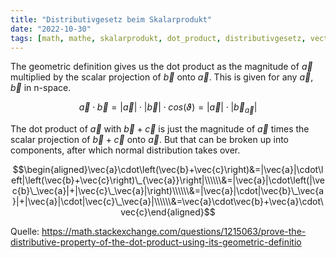 ```yaml
---
title: "Distributivgesetz beim Skalarprodukt"
date: "2022-10-30"
tags: [math, mathe, skalarprodukt, dot_product, distributivgesetz, vector, vektor, lineare_algebra, analytische_geometrie, projektion, projection]
---
```

The geometric definition gives us the dot product as the magnitude of $\vec{a}$ multiplied by the scalar projection of $\vec{b}$ onto $\vec{a}$. This is given for any $\vec{a}$, $\vec{b}$ in n-space.

$$\vec{a}\cdot\vec{b}=|\vec{a}|\cdot|\vec{b}|\cdot cos(\vartheta)=|\vec{a}|\cdot|\vec{b}_{\vec{a}}|$$

The dot product of $\vec{a}$ with $\vec{b}+\vec{c}$ is just the magnitude of $\vec{a}$ times the scalar projection of $\vec{b}+\vec{c}$ onto $\vec{a}$. But that can be broken up into components, after which normal distribution takes over.

$$\begin{aligned}\vec{a}\cdot\left(\vec{b}+\vec{c}\right)&=|\vec{a}|\cdot\left|\left(\vec{b}+\vec{c}\right)\_{\vec{a}}\right|\\\\\\&=|\vec{a}|\cdot\left(|\vec{b}\_\vec{a}|+|\vec{c}\_\vec{a}|\right)\\\\\\&=|\vec{a}|\cdot|\vec{b}\_\vec{a}|+|\vec{a}|\cdot|\vec{c}\_\vec{a}|\\\\\\&=\vec{a}\cdot\vec{b}+\vec{a}\cdot\vec{c}\end{aligned}$$

Quelle: https://math.stackexchange.com/questions/1215063/prove-the-distributive-property-of-the-dot-product-using-its-geometric-definitio
 